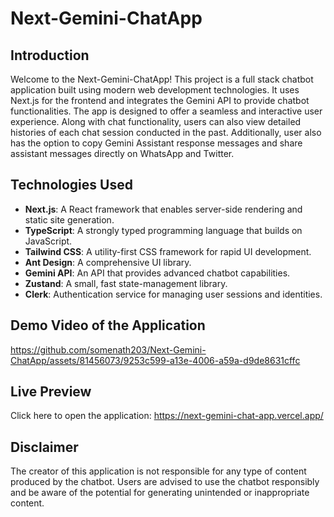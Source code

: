 # Next-Gemini-ChatApp

## Introduction

Welcome to the Next-Gemini-ChatApp! This project is a full stack chatbot application built using modern web development technologies. It uses Next.js for the frontend and integrates the Gemini API 
to provide chatbot functionalities. The app is designed to offer a seamless and interactive user experience. Along with chat functionality, users can also view detailed histories of each chat session conducted in the past. Additionally, user also has the option to copy Gemini Assistant response messages and share assistant messages directly on WhatsApp and Twitter.

## Technologies Used

- **Next.js**: A React framework that enables server-side rendering and static site generation.
- **TypeScript**: A strongly typed programming language that builds on JavaScript.
- **Tailwind CSS**: A utility-first CSS framework for rapid UI development.
- **Ant Design**: A comprehensive UI library.
- **Gemini API**: An API that provides advanced chatbot capabilities.
- **Zustand**: A small, fast state-management library.
- **Clerk**: Authentication service for managing user sessions and identities.

## Demo Video of the Application

https://github.com/somenath203/Next-Gemini-ChatApp/assets/81456073/9253c599-a13e-4006-a59a-d9de8631cffc

## Live Preview

Click here to open the application: https://next-gemini-chat-app.vercel.app/

## Disclaimer

The creator of this application is not responsible for any type of content produced by the chatbot. Users are advised to use the chatbot responsibly and be aware of the potential for generating unintended or 
inappropriate content.
